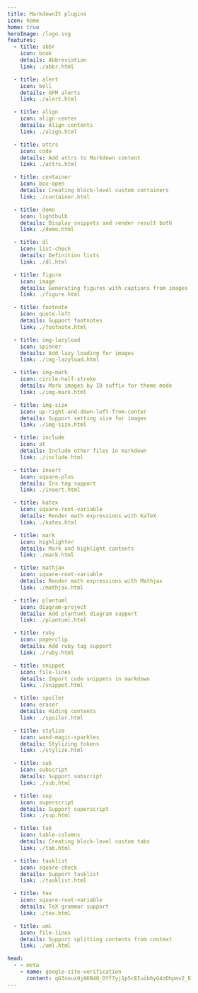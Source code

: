```yaml
---
title: MarkdownIt plugins
icon: home
home: true
heroImage: /logo.svg
features:
  - title: abbr
    icon: book
    details: Abbreviation
    link: ./abbr.html

  - title: alert
    icon: bell
    details: GFM alerts
    link: ./alert.html

  - title: align
    icon: align-center
    details: Align contents
    link: ./align.html

  - title: attrs
    icon: code
    details: Add attrs to Markdown content
    link: ./attrs.html

  - title: container
    icon: box-open
    details: Creating block-level custom containers
    link: ./container.html

  - title: demo
    icon: lightbulb
    details: Display snippets and render result both
    link: ./demo.html

  - title: dl
    icon: list-check
    details: Definition lists
    link: ./dl.html

  - title: figure
    icon: image
    details: Generating figures with captions from images
    link: ./figure.html

  - title: footnote
    icon: quote-left
    details: Support footnotes
    link: ./footnote.html

  - title: img-lazyload
    icon: spinner
    details: Add lazy loading for images
    link: ./img-lazyload.html

  - title: img-mark
    icon: circle-half-stroke
    details: Mark images by ID suffix for theme mode
    link: ./img-mark.html

  - title: img-size
    icon: up-right-and-down-left-from-center
    details: Support setting size for images
    link: ./img-size.html

  - title: include
    icon: at
    details: Include other files in markdown
    link: ./include.html

  - title: insert
    icon: square-plus
    details: Ins tag support
    link: ./insert.html

  - title: katex
    icon: square-root-variable
    details: Render math expressions with KaTeX
    link: ./katex.html

  - title: mark
    icon: highlighter
    details: Mark and highlight contents
    link: ./mark.html

  - title: mathjax
    icon: square-root-variable
    details: Render math expressions with Mathjax
    link: ./mathjax.html

  - title: plantuml
    icon: diagram-project
    details: Add plantuml diagram support
    link: ./plantuml.html

  - title: ruby
    icon: paperclip
    details: Add ruby tag support
    link: ./ruby.html

  - title: snippet
    icon: file-lines
    details: Import code snippets in markdown
    link: ./snippet.html

  - title: spoiler
    icon: eraser
    details: Hiding contents
    link: ./spoiler.html

  - title: stylize
    icon: wand-magic-sparkles
    details: Stylizing tokens
    link: ./stylize.html

  - title: sub
    icon: subscript
    details: Support subscript
    link: ./sub.html

  - title: sup
    icon: superscript
    details: Support superscript
    link: ./sup.html

  - title: tab
    icon: table-columns
    details: Creating block-level custom tabs
    link: ./tab.html

  - title: tasklist
    icon: square-check
    details: Support tasklist
    link: ./tasklist.html

  - title: tex
    icon: square-root-variable
    details: TeX grammar support
    link: ./tex.html

  - title: uml
    icon: file-lines
    details: Support splitting contents from context
    link: ./uml.html

head:
  - - meta
    - name: google-site-verification
      content: qG3soux9jAKB4Q_DYf7yj1p5cEIuib6yG4zDhpmv2_E
---
```

